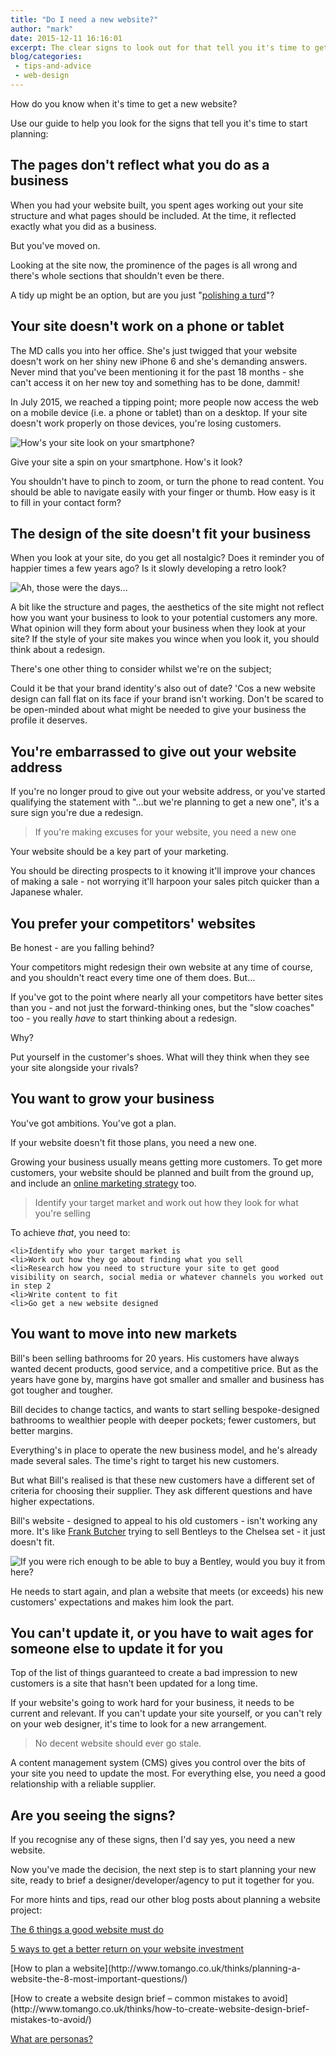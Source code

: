 ```yaml
---
title: "Do I need a new website?"
author: "mark"
date: 2015-12-11 16:16:01
excerpt: The clear signs to look out for that tell you it's time to get a new website.
blog/categories: 
 - tips-and-advice
 - web-design
---
```


How do you know when it's time to get a new website?

Use our guide to help you look for the signs that tell you it's time to start planning:

## The pages don't reflect what you do as a business

When you had your website built, you spent ages working out your site structure and what pages should be included. At the time, it reflected exactly what you did as a business.

But you've moved on.

Looking at the site now, the prominence of the pages is all wrong and there's whole sections that shouldn't even be there.

A tidy up might be an option, but are you just "[polishing a turd](https://en.wiktionary.org/wiki/you_can%27t_polish_a_turd)"?

## Your site doesn't work on a phone or tablet

The MD calls you into her office. She's just twigged that your website doesn't work on her shiny new iPhone 6 and she's demanding answers. Never mind that you've been mentioning it for the past 18 months - she can't access it on her new toy and something has to be done, dammit!

In July 2015, we reached a tipping point; more people now access the web on a mobile device (i.e. a phone or tablet) than on a desktop. If your site doesn't work properly on those devices, you're losing customers.

![](images/blog/responsive.jpg "How's your site look on your smartphone?")

Give your site a spin on your smartphone. How's it look?

You shouldn't have to pinch to zoom, or turn the phone to read content. You should be able to navigate easily with your finger or thumb. How easy is it to fill in your contact form?

## The design of the site doesn't fit your business

When you look at your site, do you get all nostalgic? Does it reminder you of happier times a few years ago? Is it slowly developing a retro look?

![](images/blog/retro-wallpaper.jpg "Ah, those were the days...")

A bit like the structure and pages, the aesthetics of the site might not reflect how you want your business to look to your potential customers any more. What opinion will they form about your business when they look at your site? If the style of your site makes you wince when you look it, you should think about a redesign.

There's one other thing to consider whilst we're on the subject;

Could it be that your brand identity's also out of date? 'Cos a new website design can fall flat on its face if your brand isn't working. Don't be scared to be open-minded about what might be needed to give your business the profile it deserves.

## You're embarrassed to give out your website address

If you're no longer proud to give out your website address, or you've started qualifying the statement with "...but we're planning to get a new one", it's a sure sign you're due a redesign.

> If you're making excuses for your website, you need a new one

Your website should be a key part of your marketing.

You should be directing prospects to it knowing it'll improve your chances of making a sale - not worrying it'll harpoon your sales pitch quicker than a Japanese whaler.

## You prefer your competitors' websites

Be honest - are you falling behind?

Your competitors might redesign their own website at any time of course, and you shouldn't react every time one of them does. But...

If you've got to the point where nearly all your competitors have better sites than you - and not just the forward-thinking ones, but the "slow coaches" too - you really *have* to start thinking about a redesign.

Why?

Put yourself in the customer's shoes. What will they think when they see your site alongside your rivals?

## You want to grow your business

You've got ambitions. You've got a plan.

If your website doesn't fit those plans, you need a new one.

Growing your business usually means getting more customers. To get more customers, your website should be planned and built from the ground up, and include an [online marketing strategy](http://www.tomango.co.uk/creates/online-marketing/) too.

> Identify your target market and work out how they look for what you're selling

To achieve *that*, you need to:

	<li>Identify who your target market is
	<li>Work out how they go about finding what you sell
	<li>Research how you need to structure your site to get good visibility on search, social media or whatever channels you worked out in step 2
	<li>Write content to fit
	<li>Go get a new website designed



## You want to move into new markets

Bill's been selling bathrooms for 20 years. His customers have always wanted decent products, good service, and a competitive price. But as the years have gone by, margins have got smaller and smaller and business has got tougher and tougher.

Bill decides to change tactics, and wants to start selling bespoke-designed bathrooms to wealthier people with deeper pockets; fewer customers, but better margins.

Everything's in place to operate the new business model, and he's already made several sales. The time's right to target his new customers.

But what Bill's realised is that these new customers have a different set of criteria for choosing their supplier. They ask different questions and have higher expectations.

Bill's website - designed to appeal to his old customers - isn't working any more. It's like [Frank Butcher](https://en.wikipedia.org/wiki/Frank_Butcher) trying to sell Bentleys to the Chelsea set - it just doesn't fit.

![](images/blog/frank-butcher.jpg "If you were rich enough to be able to buy a Bentley, would you buy it from here?")

He needs to start again, and plan a website that meets (or exceeds) his new customers' expectations and makes him look the part.

## You can't update it, or you have to wait ages for someone else to update it for you

Top of the list of things guaranteed to create a bad impression to new customers is a site that hasn't been updated for a long time.

If your website's going to work hard for your business, it needs to be current and relevant. If you can't update your site yourself, or you can't rely on your web designer, it's time to look for a new arrangement.

> No decent website should ever go stale.

A content management system (CMS) gives you control over the bits of your site you need to update the most. For everything else, you need a good relationship with a reliable supplier.

## Are you seeing the signs?

If you recognise any of these signs, then I'd say yes, you need a new website.

Now you've made the decision, the next step is to start planning your new site, ready to brief a designer/developer/agency to put it together for you.

For more hints and tips, read our other blog posts about planning a website project:

[The 6 things a good website must do](http://www.tomango.co.uk/thinks/the-6-things-a-good-website-must-do/)

[5 ways to get a better return on your website investment](http://www.tomango.co.uk/thinks/5-ways-get-better-return-your-website-investment/)
<p class="post-title">[How to plan a website](http://www.tomango.co.uk/thinks/planning-a-website-the-8-most-important-questions/)</p>
[How to create a website design brief – common mistakes to avoid](http://www.tomango.co.uk/thinks/how-to-create-website-design-brief-mistakes-to-avoid/)

[What are personas?](http://www.tomango.co.uk/thinks/what-are-personas/)


